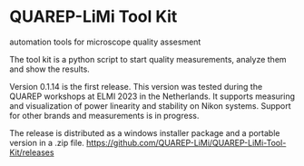 # QUAREP-LiMi Tool Kit
automation tools for microscope quality assesment

The tool kit is a python script to start quality measurements, analyze them and show the results.

Version 0.1.14 is the first release.
This version was tested during the QUAREP workshops at ELMI 2023 in the Netherlands.
It supports measuring and visualization of power linearity and stability on Nikon systems.
Support for other brands and measurements is in progress.

The release is distributed as a windows installer package and a portable version in a .zip file.
https://github.com/QUAREP-LiMi/QUAREP-LiMi-Tool-Kit/releases
